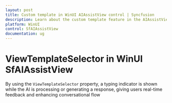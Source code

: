 ```yaml
---
layout: post
title: Custom template in WinUI AIAssistView control | Syncfusion
description: Learn about the custom template feature in the AIAssistView control.
platform: WinUI
control: SfAIAssistView
documentation: ug
---
```


# ViewTemplateSelector in WinUI SfAIAssistView

By using the `ViewTemplateSelector` property, a typing indicator is shown while the AI is processing or generating a response, giving users real-time feedback and enhancing conversational flow

